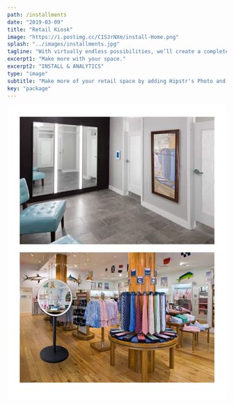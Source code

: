 ```yaml
---
path: /installments
date: "2019-03-09"
title: "Retail Kiosk"
image: "https://i.postimg.cc/C1SJrNXm/install-Home.png"
splash: "../images/installments.jpg"
tagline: "With virtually endless possibilities, we’ll create a completely custom experience centered around your brand."
excerpt1: "Make more with your space."
excerpt2: "INSTALL & ANALYTICS"
type: "image"
subtitle: "Make more of your retail space by adding Hipstr's Photo and Video kiosk. Track the data and gather the key metrics you need for your marketing efforts, and allow your guests to leave with branded high quality media."
key: "package"
---
```


<img alt="Hipstr Installments" src="../images/installmentsGrid.jpg">
